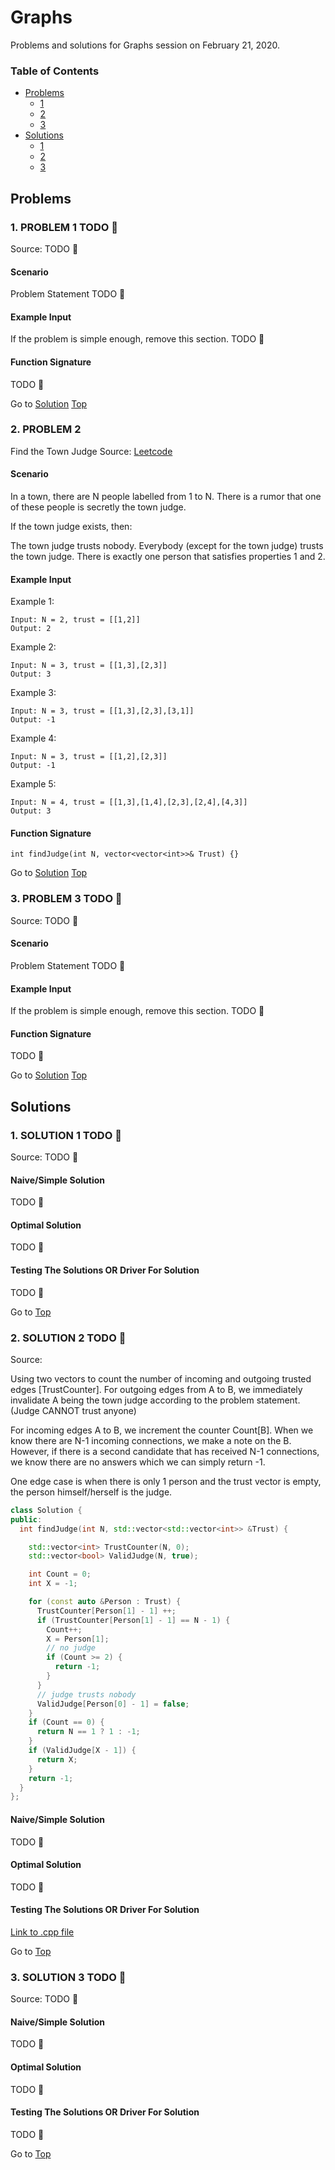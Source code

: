 <!-- Don't remove -->
<a name="top"/>

# Graphs

Problems and solutions for Graphs session on February 21, 2020.

### Table of Contents

* [Problems](#problems)
  * [1](#p1)
  * [2](#p2)
  * [3](#p3)
* [Solutions](#solutions)
  * [1](#s1)
  * [2](#s2)
  * [3](#s3)

<!-- Don't remove -->
<a name="problems"/>

## Problems

<a name="p1"/>

### 1. PROBLEM 1 TODO :bug:

Source: TODO :bug:

#### Scenario

Problem Statement TODO :bug:

#### Example Input

If the problem is simple enough, remove this section. TODO :bug:

#### Function Signature

TODO :bug:

<!-- Don't remove -->
Go to [Solution](#s1)   [Top](#top)

<!-- Don't remove -->
<a name="p2"/>

### 2. PROBLEM 2 
Find the Town Judge
Source: [Leetcode](https://leetcode.com/problems/find-the-town-judge/)

#### Scenario

In a town, there are N people labelled from 1 to N.  There is a rumor that one of these people is secretly the town judge.

If the town judge exists, then:

The town judge trusts nobody.
Everybody (except for the town judge) trusts the town judge.
There is exactly one person that satisfies properties 1 and 2.

#### Example Input

Example 1:
```
Input: N = 2, trust = [[1,2]]
Output: 2
```
Example 2:
```
Input: N = 3, trust = [[1,3],[2,3]]
Output: 3
```
Example 3:
```
Input: N = 3, trust = [[1,3],[2,3],[3,1]]
Output: -1
```
Example 4:
```
Input: N = 3, trust = [[1,2],[2,3]]
Output: -1
```
Example 5:
```
Input: N = 4, trust = [[1,3],[1,4],[2,3],[2,4],[4,3]]
Output: 3
```
#### Function Signature

```
int findJudge(int N, vector<vector<int>>& Trust) {}
```


<!-- Don't remove -->
Go to [Solution](#s2)   [Top](#top)

<!-- Don't remove -->
<a name="p3"/>

### 3. PROBLEM 3 TODO :bug:

Source: TODO :bug:

#### Scenario

Problem Statement TODO :bug:

#### Example Input

If the problem is simple enough, remove this section. TODO :bug:

#### Function Signature

TODO :bug:

<!-- Don't remove -->
Go to [Solution](#s3)   [Top](#top)

<!-- Don't remove -->
<a name="solutions"/>

## Solutions

<!-- Don't remove -->
<a name="s1"/>

### 1. SOLUTION 1 TODO :bug:

Source: TODO :bug:

#### Naive/Simple Solution

TODO :bug:

#### Optimal Solution

TODO :bug:

#### Testing The Solutions OR Driver For Solution

TODO :bug:

<!-- Don't remove -->
Go to [Top](#top)

<!-- Don't remove -->
<a name="s2"/>

### 2. SOLUTION 2 TODO :bug:

Source: 

Using two vectors to count the number of incoming and outgoing trusted edges [TrustCounter]. For outgoing edges from A to B, we immediately invalidate A being the town judge according to the problem statement. (Judge CANNOT trust anyone)

For incoming edges A to B, we increment the counter Count[B]. When we know there are N-1 incoming connections, we make a note on the B. However, if there is a second candidate that has received N-1 connections, we know there are no answers which we can simply return -1.

One edge case is when there is only 1 person and the trust vector is empty, the person himself/herself is the judge.

```c++
class Solution {
public:
  int findJudge(int N, std::vector<std::vector<int>> &Trust) {

    std::vector<int> TrustCounter(N, 0);
    std::vector<bool> ValidJudge(N, true);

    int Count = 0;
    int X = -1;

    for (const auto &Person : Trust) {
      TrustCounter[Person[1] - 1] ++;
      if (TrustCounter[Person[1] - 1] == N - 1) {
        Count++;
        X = Person[1];
        // no judge
        if (Count >= 2) {
          return -1;
        }
      }
      // judge trusts nobody
      ValidJudge[Person[0] - 1] = false;
    }
    if (Count == 0) {
      return N == 1 ? 1 : -1;
    }
    if (ValidJudge[X - 1]) {
      return X;
    }
    return -1;
  }
};
```

#### Naive/Simple Solution

TODO :bug:

#### Optimal Solution

TODO :bug:

#### Testing The Solutions OR Driver For Solution

[Link to .cpp file](./townjudge/townjudge.cpp)

<!-- Don't remove -->
Go to [Top](#top)

<!-- Don't remove -->
<a name="s3"/>

### 3. SOLUTION 3 TODO :bug:

Source: TODO :bug:

#### Naive/Simple Solution 

TODO :bug:

#### Optimal Solution

TODO :bug:

#### Testing The Solutions OR Driver For Solution

TODO :bug:

<!-- Don't remove -->
Go to [Top](#top)
